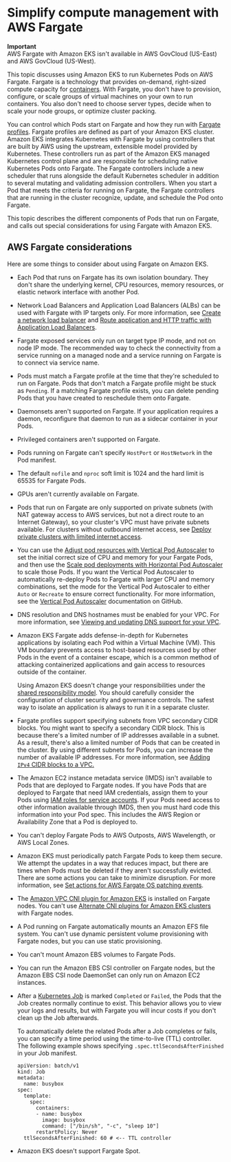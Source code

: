 # Simplify compute management with AWS Fargate<a name="fargate"></a>

**Important**  
AWS Fargate with Amazon EKS isn't available in AWS GovCloud \(US\-East\) and AWS GovCloud \(US\-West\)\.

This topic discusses using Amazon EKS to run Kubernetes Pods on AWS Fargate\. Fargate is a technology that provides on\-demand, right\-sized compute capacity for [containers](https://aws.amazon.com/what-are-containers)\. With Fargate, you don't have to provision, configure, or scale groups of virtual machines on your own to run containers\. You also don't need to choose server types, decide when to scale your node groups, or optimize cluster packing\.

You can control which Pods start on Fargate and how they run with [Fargate profiles](fargate-profile.md)\. Fargate profiles are defined as part of your Amazon EKS cluster\. Amazon EKS integrates Kubernetes with Fargate by using controllers that are built by AWS using the upstream, extensible model provided by Kubernetes\. These controllers run as part of the Amazon EKS managed Kubernetes control plane and are responsible for scheduling native Kubernetes Pods onto Fargate\. The Fargate controllers include a new scheduler that runs alongside the default Kubernetes scheduler in addition to several mutating and validating admission controllers\. When you start a Pod that meets the criteria for running on Fargate, the Fargate controllers that are running in the cluster recognize, update, and schedule the Pod onto Fargate\.

This topic describes the different components of Pods that run on Fargate, and calls out special considerations for using Fargate with Amazon EKS\.

## AWS Fargate considerations<a name="fargate-considerations"></a>

Here are some things to consider about using Fargate on Amazon EKS\.
+ Each Pod that runs on Fargate has its own isolation boundary\. They don't share the underlying kernel, CPU resources, memory resources, or elastic network interface with another Pod\.
+ Network Load Balancers and Application Load Balancers \(ALBs\) can be used with Fargate with IP targets only\. For more information, see [Create a network load balancer](network-load-balancing.md#network-load-balancer) and [Route application and HTTP traffic with Application Load Balancers](alb-ingress.md)\. 
+ Fargate exposed services only run on target type IP mode, and not on node IP mode\. The recommended way to check the connectivity from a service running on a managed node and a service running on Fargate is to connect via service name\.
+ Pods must match a Fargate profile at the time that they're scheduled to run on Fargate\. Pods that don't match a Fargate profile might be stuck as `Pending`\. If a matching Fargate profile exists, you can delete pending Pods that you have created to reschedule them onto Fargate\.
+ Daemonsets aren't supported on Fargate\. If your application requires a daemon, reconfigure that daemon to run as a sidecar container in your Pods\.
+ Privileged containers aren't supported on Fargate\.
+ Pods running on Fargate can't specify `HostPort` or `HostNetwork` in the Pod manifest\.
+ The default `nofile` and `nproc` soft limit is 1024 and the hard limit is 65535 for Fargate Pods\.
+ GPUs aren't currently available on Fargate\.
+ Pods that run on Fargate are only supported on private subnets \(with NAT gateway access to AWS services, but not a direct route to an Internet Gateway\), so your cluster's VPC must have private subnets available\. For clusters without outbound internet access, see [Deploy private clusters with limited internet access](private-clusters.md)\.
+ You can use the [Adjust pod resources with Vertical Pod Autoscaler](vertical-pod-autoscaler.md) to set the initial correct size of CPU and memory for your Fargate Pods, and then use the [Scale pod deployments with Horizontal Pod Autoscaler](horizontal-pod-autoscaler.md) to scale those Pods\. If you want the Vertical Pod Autoscaler to automatically re\-deploy Pods to Fargate with larger CPU and memory combinations, set the mode for the Vertical Pod Autoscaler to either `Auto` or `Recreate` to ensure correct functionality\. For more information, see the [Vertical Pod Autoscaler](https://github.com/kubernetes/autoscaler/tree/master/vertical-pod-autoscaler#quick-start) documentation on GitHub\.
+ DNS resolution and DNS hostnames must be enabled for your VPC\. For more information, see [Viewing and updating DNS support for your VPC](https://docs.aws.amazon.com/vpc/latest/userguide/vpc-dns.html#vpc-dns-updating)\.
+ Amazon EKS Fargate adds defense\-in\-depth for Kubernetes applications by isolating each Pod within a Virtual Machine \(VM\)\. This VM boundary prevents access to host\-based resources used by other Pods in the event of a container escape, which is a common method of attacking containerized applications and gain access to resources outside of the container\.

  Using Amazon EKS doesn't change your responsibilities under the [shared responsibility model](security.md)\. You should carefully consider the configuration of cluster security and governance controls\. The safest way to isolate an application is always to run it in a separate cluster\.
+ Fargate profiles support specifying subnets from VPC secondary CIDR blocks\. You might want to specify a secondary CIDR block\. This is because there's a limited number of IP addresses available in a subnet\. As a result, there's also a limited number of Pods that can be created in the cluster\. By using different subnets for Pods, you can increase the number of available IP addresses\. For more information, see [Adding `IPv4` CIDR blocks to a VPC\.](https://docs.aws.amazon.com/vpc/latest/userguide/VPC_Subnets.html#vpc-resize)
+ The Amazon EC2 instance metadata service \(IMDS\) isn't available to Pods that are deployed to Fargate nodes\. If you have Pods that are deployed to Fargate that need IAM credentials, assign them to your Pods using [IAM roles for service accounts](iam-roles-for-service-accounts.md)\. If your Pods need access to other information available through IMDS, then you must hard code this information into your Pod spec\. This includes the AWS Region or Availability Zone that a Pod is deployed to\.
+ You can't deploy Fargate Pods to AWS Outposts, AWS Wavelength, or AWS Local Zones\.
+ Amazon EKS must periodically patch Fargate Pods to keep them secure\. We attempt the updates in a way that reduces impact, but there are times when Pods must be deleted if they aren't successfully evicted\. There are some actions you can take to minimize disruption\. For more information, see [Set actions for AWS Fargate OS patching events](fargate-pod-patching.md)\.
+ The [Amazon VPC CNI plugin for Amazon EKS](https://github.com/aws/amazon-vpc-cni-plugins) is installed on Fargate nodes\. You can't use [Alternate CNI plugins for Amazon EKS clusters](alternate-cni-plugins.md) with Fargate nodes\.
+ A Pod running on Fargate automatically mounts an Amazon EFS file system\. You can't use dynamic persistent volume provisioning with Fargate nodes, but you can use static provisioning\.
+ You can't mount Amazon EBS volumes to Fargate Pods\.
+ You can run the Amazon EBS CSI controller on Fargate nodes, but the Amazon EBS CSI node DaemonSet can only run on Amazon EC2 instances\.
+ After a [Kubernetes Job](https://kubernetes.io/docs/concepts/workloads/controllers/job/) is marked `Completed` or `Failed`, the Pods that the Job creates normally continue to exist\. This behavior allows you to view your logs and results, but with Fargate you will incur costs if you don't clean up the Job afterwards\.

  To automatically delete the related Pods after a Job completes or fails, you can specify a time period using the time\-to\-live \(TTL\) controller\. The following example shows specifying `.spec.ttlSecondsAfterFinished` in your Job manifest\.

  ```
  apiVersion: batch/v1
  kind: Job
  metadata:
    name: busybox
  spec:
    template:
      spec:
        containers:
        - name: busybox
          image: busybox
          command: ["/bin/sh", "-c", "sleep 10"]
        restartPolicy: Never
    ttlSecondsAfterFinished: 60 # <-- TTL controller
  ```
+ Amazon EKS doesn't support Fargate Spot\. 

